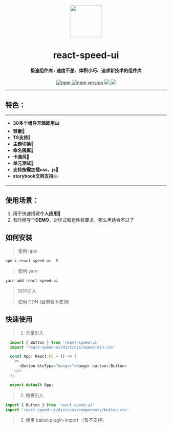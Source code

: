 <p align="center">
<img src="https://cdn.lijinke.cn/logo.png" width="100"/>
</p>

<h1 align="center">
react-speed-ui
</h1>

<h4 align="center">
 极速组件库 : 速度不差、体积小巧、追求新技术的组件库
</h4>

<p align="center">
  <a href="https://www.npmjs.com/package/react-speed-ui" title="npm">
    <img src="https://img.shields.io/npm/dm/react-speed-ui.svg?style=for-the-badge" alt="npm"/>
  </a>
   <a href="https://badge.fury.io/js/react-speed-ui" title="npm">
    <img src="https://img.shields.io/npm/v/react-speed-ui.svg?style=for-the-badge" alt="npm version"/>
  </a>
  <a href="https://isitmaintained.com/project/react-speed-ui/react-speed-ui">
    <img src="https://img.shields.io/github/issues/ccj-007/react-speed-ui.svg?style=for-the-badge"/>
  </a>
  <a href="https://github.com/react-speed-ui/react-speed-ui">
    <img src="https://img.shields.io/github/stars/ccj-007/react-speed-ui.svg?style=for-the-badge" />
  </a>
</p>

---

## 特色：

---
- **30多个组件开箱即用**📟
- **轻量**📎 
- **TS支持**💎
- **主题切换**💱 
- **命名隔离**🔞
- **卡通风**🔫
- **单元测试**📧
- **支持按需加载css、js**🎉
- **storybook文档支持**👍
---

## 使用场景： 

1. 用于快速搭建**个人应用**📨
2. 有时候写个**DEMO**，对样式和组件有要求，那么再适合不过了

## 如何安装

> 使用 npm 
```
npm i react-speed-ui -S
```

> 使用 yarn
```
yarn add react-speed-ui
```

> SDK引入
<link rel="stylesheet" href="./node_modules/react-speed-ui/dist/css/speed.min.css">
<script type="text/javascript" src="./node_modules/react-speed-ui/dist/lib/speed.js"></script>

> 使用 CDN (目前暂不支持)


## 快速使用
> 1. 全量引入

```js
  import { Button } from 'react-speed-ui'
  import 'react-speed-ui/dist/css/speed.min.css'

  const App: React.FC = () => (
    <>
      <Button btnType="danger">danger button</Button>
    </>
  );

  export default App;
```


> 2. 按需引入

```js
import { Button } from 'react-speed-ui'
import 'react-speed-ui/dist/css/components/button.css'
```

> 3. 使用 babel-plugin-import （暂不支持）

